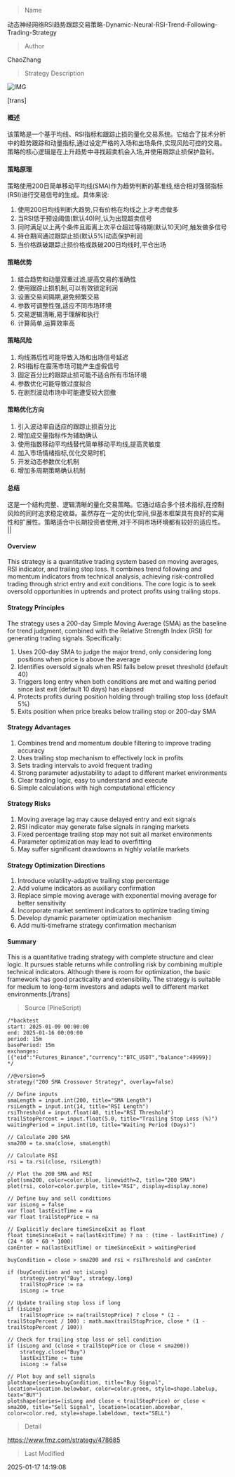 
> Name

动态神经网络RSI趋势跟踪交易策略-Dynamic-Neural-RSI-Trend-Following-Trading-Strategy

> Author

ChaoZhang

> Strategy Description

![IMG](https://www.fmz.com/upload/asset/10c14369678d3e362d0.png)

[trans]
#### 概述
该策略是一个基于均线、RSI指标和跟踪止损的量化交易系统。它结合了技术分析中的趋势跟踪和动量指标,通过设定严格的入场和出场条件,实现风险可控的交易。策略的核心逻辑是在上升趋势中寻找超卖机会入场,并使用跟踪止损保护盈利。

#### 策略原理
策略使用200日简单移动平均线(SMA)作为趋势判断的基准线,结合相对强弱指标(RSI)进行交易信号的生成。具体来说:
1. 使用200日均线判断大趋势,只有价格在均线之上才考虑做多
2. 当RSI低于预设阈值(默认40)时,认为出现超卖信号
3. 同时满足以上两个条件且距离上次平仓超过等待期(默认10天)时,触发做多信号
4. 持仓期间通过跟踪止损(默认5%)动态保护利润
5. 当价格跌破跟踪止损价格或跌破200日均线时,平仓出场

#### 策略优势
1. 结合趋势和动量双重过滤,提高交易的准确性
2. 使用跟踪止损机制,可以有效锁定利润
3. 设置交易间隔期,避免频繁交易
4. 参数可调整性强,适应不同市场环境
5. 交易逻辑清晰,易于理解和执行
6. 计算简单,运算效率高

#### 策略风险
1. 均线滞后性可能导致入场和出场信号延迟
2. RSI指标在震荡市场可能产生虚假信号
3. 固定百分比的跟踪止损可能不适合所有市场环境
4. 参数优化可能导致过度拟合
5. 在剧烈波动市场中可能遭受较大回撤

#### 策略优化方向
1. 引入波动率自适应的跟踪止损百分比
2. 增加成交量指标作为辅助确认
3. 使用指数移动平均线替代简单移动平均线,提高灵敏度
4. 加入市场情绪指标,优化交易时机
5. 开发动态参数优化机制
6. 增加多周期策略确认机制

#### 总结
这是一个结构完整、逻辑清晰的量化交易策略。它通过结合多个技术指标,在控制风险的同时追求稳定收益。虽然存在一定的优化空间,但基本框架具有良好的实用性和扩展性。策略适合中长期投资者使用,对于不同市场环境都有较好的适应性。 || 

#### Overview
This strategy is a quantitative trading system based on moving averages, RSI indicator, and trailing stop loss. It combines trend following and momentum indicators from technical analysis, achieving risk-controlled trading through strict entry and exit conditions. The core logic is to seek oversold opportunities in uptrends and protect profits using trailing stops.

#### Strategy Principles
The strategy uses a 200-day Simple Moving Average (SMA) as the baseline for trend judgment, combined with the Relative Strength Index (RSI) for generating trading signals. Specifically:
1. Uses 200-day SMA to judge the major trend, only considering long positions when price is above the average
2. Identifies oversold signals when RSI falls below preset threshold (default 40)
3. Triggers long entry when both conditions are met and waiting period since last exit (default 10 days) has elapsed
4. Protects profits during position holding through trailing stop loss (default 5%)
5. Exits position when price breaks below trailing stop or 200-day SMA

#### Strategy Advantages
1. Combines trend and momentum double filtering to improve trading accuracy
2. Uses trailing stop mechanism to effectively lock in profits
3. Sets trading intervals to avoid frequent trading
4. Strong parameter adjustability to adapt to different market environments
5. Clear trading logic, easy to understand and execute
6. Simple calculations with high computational efficiency

#### Strategy Risks
1. Moving average lag may cause delayed entry and exit signals
2. RSI indicator may generate false signals in ranging markets
3. Fixed percentage trailing stop may not suit all market environments
4. Parameter optimization may lead to overfitting
5. May suffer significant drawdowns in highly volatile markets

#### Strategy Optimization Directions
1. Introduce volatility-adaptive trailing stop percentage
2. Add volume indicators as auxiliary confirmation
3. Replace simple moving average with exponential moving average for better sensitivity
4. Incorporate market sentiment indicators to optimize trading timing
5. Develop dynamic parameter optimization mechanism
6. Add multi-timeframe strategy confirmation mechanism

#### Summary
This is a quantitative trading strategy with complete structure and clear logic. It pursues stable returns while controlling risk by combining multiple technical indicators. Although there is room for optimization, the basic framework has good practicality and extensibility. The strategy is suitable for medium to long-term investors and adapts well to different market environments.[/trans]



> Source (PineScript)

``` pinescript
/*backtest
start: 2025-01-09 00:00:00
end: 2025-01-16 00:00:00
period: 15m
basePeriod: 15m
exchanges: [{"eid":"Futures_Binance","currency":"BTC_USDT","balance":49999}]
*/

//@version=5
strategy("200 SMA Crossover Strategy", overlay=false)

// Define inputs
smaLength = input.int(200, title="SMA Length")
rsiLength = input.int(14, title="RSI Length")
rsiThreshold = input.float(40, title="RSI Threshold")
trailStopPercent = input.float(5.0, title="Trailing Stop Loss (%)")
waitingPeriod = input.int(10, title="Waiting Period (Days)")

// Calculate 200 SMA
sma200 = ta.sma(close, smaLength)

// Calculate RSI
rsi = ta.rsi(close, rsiLength)

// Plot the 200 SMA and RSI
plot(sma200, color=color.blue, linewidth=2, title="200 SMA")
plot(rsi, color=color.purple, title="RSI", display=display.none)

// Define buy and sell conditions
var isLong = false
var float lastExitTime = na
var float trailStopPrice = na

// Explicitly declare timeSinceExit as float
float timeSinceExit = na(lastExitTime) ? na : (time - lastExitTime) / (24 * 60 * 60 * 1000)
canEnter = na(lastExitTime) or timeSinceExit > waitingPeriod

buyCondition = close > sma200 and rsi < rsiThreshold and canEnter

if (buyCondition and not isLong)
    strategy.entry("Buy", strategy.long)
    trailStopPrice := na
    isLong := true

// Update trailing stop loss if long
if (isLong)
    trailStopPrice := na(trailStopPrice) ? close * (1 - trailStopPercent / 100) : math.max(trailStopPrice, close * (1 - trailStopPercent / 100))

// Check for trailing stop loss or sell condition
if (isLong and (close < trailStopPrice or close < sma200))
    strategy.close("Buy")
    lastExitTime := time
    isLong := false

// Plot buy and sell signals
plotshape(series=buyCondition, title="Buy Signal", location=location.belowbar, color=color.green, style=shape.labelup, text="BUY")
plotshape(series=(isLong and close < trailStopPrice) or close < sma200, title="Sell Signal", location=location.abovebar, color=color.red, style=shape.labeldown, text="SELL")

```

> Detail

https://www.fmz.com/strategy/478685

> Last Modified

2025-01-17 14:19:08
